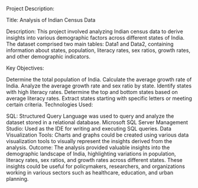 Project Description:

Title: Analysis of Indian Census Data

Description:
This project involved analyzing Indian census data to derive insights into various demographic factors across different states of India. The dataset comprised two main tables: Data1 and Data2, containing information about states, population, literacy rates, sex ratios, growth rates, and other demographic indicators.

Key Objectives:

Determine the total population of India.
Calculate the average growth rate of India.
Analyze the average growth rate and sex ratio by state.
Identify states with high literacy rates.
Determine the top and bottom states based on average literacy rates.
Extract states starting with specific letters or meeting certain criteria.
Technologies Used:

SQL: Structured Query Language was used to query and analyze the dataset stored in a relational database.
Microsoft SQL Server Management Studio: Used as the IDE for writing and executing SQL queries.
Data Visualization Tools: Charts and graphs could be created using various data visualization tools to visually represent the insights derived from the analysis.
Outcome:
The analysis provided valuable insights into the demographic landscape of India, highlighting variations in population, literacy rates, sex ratios, and growth rates across different states. These insights could be useful for policymakers, researchers, and organizations working in various sectors such as healthcare, education, and urban planning.
